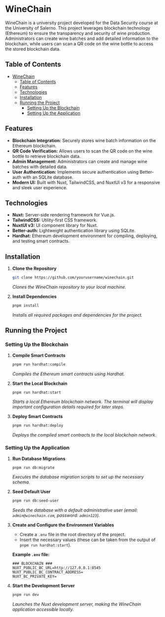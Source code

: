# WineChain

WineChain is a university project developed for the Data Security course at the University of Salerno. This project leverages blockchain technology (Ethereum) to ensure the transparency and security of wine production. Administrators can create wine batches and add detailed information to the blockchain, while users can scan a QR code on the wine bottle to access the stored blockchain data.

## Table of Contents

- [WineChain](#winechain)
  - [Table of Contents](#table-of-contents)
  - [Features](#features)
  - [Technologies](#technologies)
  - [Installation](#installation)
  - [Running the Project](#running-the-project)
    - [Setting Up the Blockchain](#setting-up-the-blockchain)
    - [Setting Up the Application](#setting-up-the-application)

## Features

- **Blockchain Integration:** Securely stores wine batch information on the Ethereum blockchain.
- **QR Code Verification:** Allows users to scan the QR code on the wine bottle to retrieve blockchain data.
- **Admin Management:** Administrators can create and manage wine batches with detailed data.
- **User Authentication:** Implements secure authentication using Better-auth with an SQLite database.
- **Modern UI:** Built with Nuxt, TailwindCSS, and NuxtUI v3 for a responsive and sleek user experience.

## Technologies

- **Nuxt:** Server-side rendering framework for Vue.js.
- **TailwindCSS:** Utility-first CSS framework.
- **NuxtUI v3:** UI component library for Nuxt.
- **Better-auth:** Lightweight authentication library using SQLite.
- **Hardhat:** Ethereum development environment for compiling, deploying, and testing smart contracts.

## Installation

1. **Clone the Repository**

   ```bash
   git clone https://github.com/yourusername/winechain.git
   ```

   _Clones the WineChain repository to your local machine._

2. **Install Dependencies**

   ```bash
   pnpm install
   ```

   _Installs all required packages and dependencies for the project._

## Running the Project

### Setting Up the Blockchain

1. **Compile Smart Contracts**

   ```bash
   pnpm run hardhat:compile
   ```

   _Compiles the Ethereum smart contracts using Hardhat._

2. **Start the Local Blockchain**

   ```bash
   pnpm run hardhat:start
   ```

   _Starts a local Ethereum blockchain network. The terminal will display important configuration details required for later steps._

3. **Deploy Smart Contracts**

   ```bash
   pnpm run hardhat:deploy
   ```

   _Deploys the compiled smart contracts to the local blockchain network._

### Setting Up the Application

1. **Run Database Migrations**

   ```bash
   pnpm run db:migrate
   ```

   _Executes the database migration scripts to set up the necessary schema._

2. **Seed Default User**

   ```bash
   pnpm run db:seed-user
   ```

   _Seeds the database with a default administrative user (email: `admin@winechain.com`, password: `admin123`)._

3. **Create and Configure the Environment Variables**

   - Create a `.env` file in the root directory of the project.
   - Insert the necessary values (these can be taken from the output of `pnpm run hardhat:start`).

   **Example `.env` file:**

   ```env
   ### BLOCKCHAIN ###
   NUXT_PUBLIC_BC_URL=http://127.0.0.1:8545
   NUXT_PUBLIC_BC_CONTRACT_ADDRESS=
   NUXT_BC_PRIVATE_KEY=
   ```

4. **Start the Development Server**

   ```bash
   pnpm run dev
   ```

   _Launches the Nuxt development server, making the WineChain application accessible locally._
